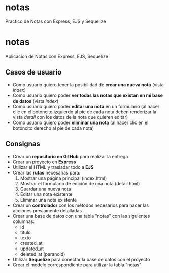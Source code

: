 # notas
Practico de Notas con Express, EJS y Sequelize

# notas
Aplicacion de Notas con Express, EJS, Sequelize

## Casos de usuario

- Como usuario quiero tener la posibilidad de **crear una nueva nota** (vista *index*)
- Como usuario quiero poder **ver todas las notas que existan en mi base de datos** (vista *index*)
- Como usuario quiero poder **editar una nota** en un formulario (al hacer clic en el botoncito izquierdo al pie de cada nota deben renderizar la vista *detail* con los datos de la nota que quieren editar)
- Como usuario quiero poder **eliminar una nota** (al hacer clic en el botoncito derecho al pie de cada nota)

## Consignas

- Crear un **repositorio en GitHub** para realizar la entrega
- Crear un proyecto en **Express**
- Utilizar el HTML y trasladar todo a **EJS**
- Crear las **rutas** necesarias para:
    1. Mostrar una página principal (index.html)
    2. Mostrar el formulario de edición de una nota (detail.html)
    3. Guardar una nueva nota
    4. Editar una nota existente
    5. Eliminar una nota existente
- Crear un **controlador** con los métodos necesarios para hacer las acciones previamente detalladas
- Crear una base de datos con una tabla "notas" con las siguientes columnas:
    - id
    - titulo
    - texto
    - created_at
    - updated_at
    - deleted_at (paranoid)
- Utilizar **Sequelize** para conectar la base de datos con el proyecto
- Crear el modelo correspondiente para utilizar la tabla "notas"
